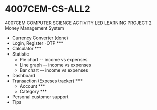 # 4007CEM-CS-ALL2
4007CEM COMPUTER SCIENCE ACTIVITY LED LEARNING PROJECT 2
Money Management System 
- Currency Converter (done)
- Login, Register -OTP ***
- Calculator ***
- Statistic 
  - Pie chart -- income vs expenses
  - Line graph -- income vs expenses
  - Bar chart -- income vs expenses
- Dashboard
- Transaction (Expeses tracker) ***
  - Account ***
  - Category ***
-	Personal customer support
- Tips
